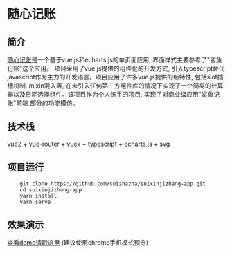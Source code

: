 # 随心记账

## 简介
[随心记账](https://suizhazha.github.io/suixinjizhang-app)是一个基于vue.js和echarts.js的单页面应用, 界面样式主要参考了"鲨鱼记账"这个应用。
项目采用了vue.js提供的组件化的开发方式, 引入typescript替代javascript作为主力的开发语言。项目应用了许多vue.js提供的新特性, 包括slot插槽机制,
mixin混入等, 在未引入任何第三方组件库的情况下实现了一个简易的计算器以及日期选择组件。该项目作为个人练手的项目, 实现了对商业级应用"鲨鱼记账"前端
部分的功能模仿。

## 技术栈
vue2 + vue-router + vuex + typescript + echarts.js + svg

## 项目运行
```
    git clone https://github.com/suizhazha/suixinjizhang-app.git
    cd suixinjizhang-app
    yarn install
    yarn serve
```

## 效果演示
[查看demo请戳这里](https://suizhazha.github.io/suixinjizhang-app) (建议使用chrome手机模式预览)





